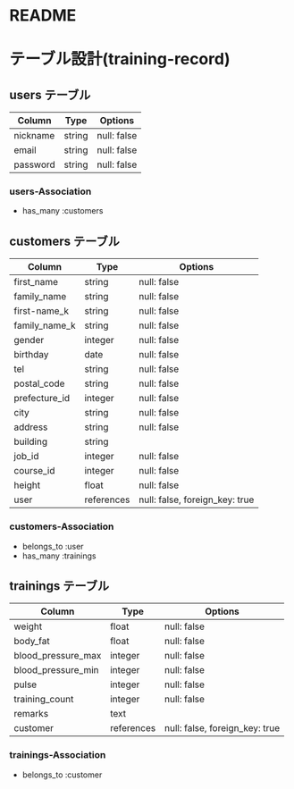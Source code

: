 # README

# テーブル設計(training-record)

## users テーブル

| Column             | Type       | Options     |
| ------------------ | ---------- | ----------- |
| nickname           | string     | null: false |
| email              | string     | null: false |
| password           | string     | null: false |


### users-Association

- has_many :customers


## customers テーブル

| Column             | Type       | Options                        |
| -------------      | ---------- | ------------------------------ |
| first_name         | string     | null: false                    |
| family_name        | string     | null: false                    |
| first-name_k       | string     | null: false                    |
| family_name_k      | string     | null: false                    |
| gender             | integer    | null: false                    |
| birthday           | date       | null: false                    |
| tel                | string     | null: false                    |
| postal_code        | string     | null: false                    |
| prefecture_id      | integer    | null: false                    |
| city               | string     | null: false                    |
| address            | string     | null: false                    |
| building           | string     |                                |
| job_id             | integer    | null: false                    |
| course_id          | integer    | null: false                    |
| height             | float      | null: false                    |
| user               | references | null: false, foreign_key: true |


### customers-Association

- belongs_to :user
- has_many :trainings

## trainings テーブル

| Column             | Type       | Options                        |
| ------------------ | ---------- | ------------------------------ |
| weight             | float      | null: false                    |
| body_fat           | float      | null: false                    |
| blood_pressure_max | integer    | null: false                    |
| blood_pressure_min | integer    | null: false                    |
| pulse              | integer    | null: false                    |
| training_count     | integer    | null: false                    |
| remarks            | text       |                                |
| customer           | references | null: false, foreign_key: true |

### trainings-Association

- belongs_to :customer
